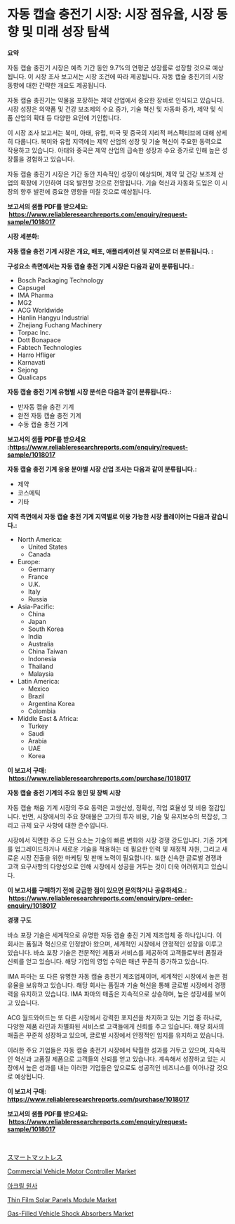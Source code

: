 <p><h1>자동 캡슐 충전기 시장: 시장 점유율, 시장 동향 및 미래 성장 탐색</h1></p><p><strong>요약</strong></p>
<p><p>자동 캡슐 충진기 시장은 예측 기간 동안 9.7%의 연평균 성장률로 성장할 것으로 예상됩니다. 이 시장 조사 보고서는 시장 조건에 따라 제공됩니다. 자동 캡슐 충진기의 시장 동향에 대한 간략한 개요도 제공됩니다.</p><p>자동 캡슐 충진기는 약물을 포장하는 제약 산업에서 중요한 장비로 인식되고 있습니다. 시장 성장은 의약품 및 건강 보조제의 수요 증가, 기술 혁신 및 자동화 증가, 제약 및 식품 산업의 확대 등 다양한 요인에 기인합니다. </p><p>이 시장 조사 보고서는 북미, 아태, 유럽, 미국 및 중국의 지리적 퍼스펙티브에 대해 상세히 다룹니다. 북미와 유럽 지역에는 제약 산업의 성장 및 기술 혁신이 주요한 동력으로 작용하고 있습니다. 아태와 중국은 제약 산업의 급속한 성장과 수요 증가로 인해 높은 성장률을 경험하고 있습니다.</p><p>자동 캡슐 충진기 시장은 기간 동안 지속적인 성장이 예상되며, 제약 및 건강 보조제 산업의 확장에 기인하여 더욱 발전할 것으로 전망됩니다. 기술 혁신과 자동화 도입은 이 시장의 향후 발전에 중요한 영향을 미칠 것으로 예상됩니다.</p></p>
<p><strong>보고서의 샘플 PDF를 받으세요: &nbsp;<a href="https://www.reliableresearchreports.com/enquiry/request-sample/1018017">https://www.reliableresearchreports.com/enquiry/request-sample/1018017</a></strong></p>
<p><strong>시장 세분화:</strong></p>
<p><strong> 자동 캡슐 충전 기계 시장은 개요, 배포, 애플리케이션 및 지역으로 더 분류됩니다. :</strong></p>
<p><strong>구성요소 측면에서는 자동 캡슐 충전 기계 시장은 다음과 같이 분류됩니다.:</strong></p>
<p><ul><li>Bosch Packaging Technology</li><li>Capsugel</li><li>IMA Pharma</li><li>MG2</li><li>ACG Worldwide</li><li>Hanlin Hangyu Industrial</li><li>Zhejiang Fuchang Machinery</li><li>Torpac Inc.</li><li>Dott Bonapace</li><li>Fabtech Technologies</li><li>Harro Hfliger</li><li>Karnavati</li><li>Sejong</li><li>Qualicaps</li></ul></p>
<p><strong> 자동 캡슐 충전 기계 유형별 시장 분석은 다음과 같이 분류됩니다.:</strong></p>
<p><ul><li>반자동 캡슐 충전 기계</li><li>완전 자동 캡슐 충전 기계</li><li>수동 캡슐 충전 기계</li></ul></p>
<p><strong>보고서의 샘플 PDF를 받으세요 :<a href="https://www.reliableresearchreports.com/enquiry/request-sample/1018017">https://www.reliableresearchreports.com/enquiry/request-sample/1018017</a></strong></p>
<p><strong> 자동 캡슐 충전 기계 응용 분야별 시장 산업 조사는 다음과 같이 분류됩니다.:</strong></p>
<p><ul><li>제약</li><li>코스메틱</li><li>기타</li></ul></p>
<p><strong>지역 측면에서 자동 캡슐 충전 기계 지역별로 이용 가능한 시장 플레이어는 다음과 같습니다.:</strong></p>
<p><ul>
    <li>
        North America:
        <ul>
            <li>United States</li>
            <li>Canada</li>
        </ul>
    </li>
    <li>
        Europe:
        <ul>
            <li>Germany</li>
            <li>France</li>
            <li>U.K.</li>
            <li>Italy</li>
            <li>Russia</li>
        </ul>
    </li>
    <li>
        Asia-Pacific:
        <ul>
            <li>China</li>
            <li>Japan</li>
            <li>South Korea</li>
            <li>India</li>
            <li>Australia</li>
            <li>China Taiwan</li>
            <li>Indonesia</li>
            <li>Thailand</li>
            <li>Malaysia</li>
        </ul>
    </li>
    <li>
        Latin America:
        <ul>
            <li>Mexico</li>
            <li>Brazil</li>
            <li>Argentina Korea</li>
            <li>Colombia</li>
        </ul>
    </li>
    <li>
        Middle East & Africa:
        <ul>
            <li>Turkey</li>
            <li>Saudi</li>
            <li>Arabia</li>
            <li>UAE</li>
            <li>Korea</li>
        </ul>
    </li>
    </ul></p>
<p><strong>이 보고서 구매: &nbsp;<a href="https://www.reliableresearchreports.com/purchase/1018017">https://www.reliableresearchreports.com/purchase/1018017</a></strong></p>
<p><strong>자동 캡슐 충전 기계의 주요 동인 및 장벽 시장</strong></p>
<p><p>자동 캡슐 채움 기계 시장의 주요 동력은 고생산성, 정확성, 작업 효율성 및 비용 절감입니다. 반면, 시장에서의 주요 장애물은 고가의 투자 비용, 기술 및 유지보수의 복잡성, 그리고 규제 요구 사항에 대한 준수입니다.</p><p>시장에서 직면한 주요 도전 요소는 기술의 빠른 변화와 시장 경쟁 강도입니다. 기존 기계를 업그레이드하거나 새로운 기술을 적용하는 데 필요한 인력 및 재정적 자원, 그리고 새로운 시장 진출을 위한 마케팅 및 판매 노력이 필요합니다. 또한 신속한 글로벌 경쟁과 고객 요구사항의 다양성으로 인해 시장에서 성공을 거두는 것이 더욱 어려워지고 있습니다.</p></p>
<p><strong>이 보고서를 구매하기 전에 궁금한 점이 있으면 문의하거나 공유하세요.: &nbsp;<a href="https://www.reliableresearchreports.com/enquiry/pre-order-enquiry/1018017">https://www.reliableresearchreports.com/enquiry/pre-order-enquiry/1018017</a></strong></p>
<p><strong>경쟁 구도</strong></p>
<p><p>바쇼 포장 기술은 세계적으로 유명한 자동 캡슐 충진 기계 제조업체 중 하나입니다. 이 회사는 품질과 혁신으로 인정받아 왔으며, 세계적인 시장에서 안정적인 성장을 이루고 있습니다. 바쇼 포장 기술은 전문적인 제품과 서비스를 제공하여 고객들로부터 품질과 신뢰를 얻고 있습니다. 해당 기업의 영업 수익은 매년 꾸준히 증가하고 있습니다.</p><p>IMA 파마는 또 다른 유명한 자동 캡슐 충전기 제조업체이며, 세계적인 시장에서 높은 점유율을 보유하고 있습니다. 해당 회사는 품질과 기술 혁신을 통해 글로벌 시장에서 경쟁력을 유지하고 있습니다. IMA 파마의 매출은 지속적으로 상승하며, 높은 성장세를 보이고 있습니다.</p><p>ACG 월드와이드는 또 다른 시장에서 강력한 포지션을 차지하고 있는 기업 중 하나로, 다양한 제품 라인과 차별화된 서비스로 고객들에게 신뢰를 주고 있습니다. 해당 회사의 매출은 꾸준히 성장하고 있으며, 글로벌 시장에서 안정적인 입지를 유지하고 있습니다.</p><p>이러한 주요 기업들은 자동 캡슐 충전기 시장에서 탁월한 성과를 거두고 있으며, 지속적인 혁신과 고품질 제품으로 고객들의 신뢰를 얻고 있습니다. 계속해서 성장하고 있는 시장에서 높은 성과를 내는 이러한 기업들은 앞으로도 성공적인 비즈니스를 이어나갈 것으로 예상됩니다.</p></p>
<p><strong>이 보고서 구매: &nbsp; <a href="https://www.reliableresearchreports.com/purchase/1018017">https://www.reliableresearchreports.com/purchase/1018017</a></strong></p>
<p><strong>보고서의 샘플 PDF를 받으세요: &nbsp;<a href="https://www.reliableresearchreports.com/enquiry/request-sample/1018017">https://www.reliableresearchreports.com/enquiry/request-sample/1018017</a></strong><strong></strong></p>
<p>&nbsp;</p>
<p><p><a href="https://github.com/hwbcz413288296/Market-Research-Report-List-1/blob/main/496348616671.md">スマートマットレス</a></p><p><a href="https://issuu.com/reportprime-2/docs/commercial-vehicle-motor-controller-market-size-20">Commercial Vehicle Motor Controller Market</a></p><p><a href="https://github.com/bunxhcci35271755/Market-Research-Report-List-1/blob/main/830815415661.md">아크릴 원사</a></p><p><a href="https://github.com/Chiragrp22/Market-Research-Report-List-4/blob/main/thin-film-solar-panels-module-market.md">Thin Film Solar Panels Module Market</a></p><p><a href="https://issuu.com/reportprime-2/docs/gas-filled-vehicle-shock-absorbers-market-size-203">Gas-Filled Vehicle Shock Absorbers Market</a></p></p>